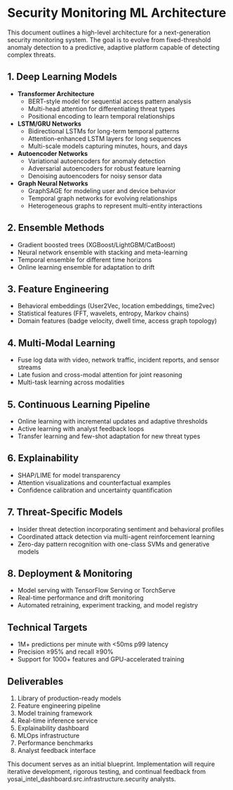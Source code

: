 # Security Monitoring ML Architecture

This document outlines a high-level architecture for a next-generation security monitoring system. The goal is to evolve from fixed-threshold anomaly detection to a predictive, adaptive platform capable of detecting complex threats.

## 1. Deep Learning Models

- **Transformer Architecture**
  - BERT-style model for sequential access pattern analysis
  - Multi-head attention for differentiating threat types
  - Positional encoding to learn temporal relationships
- **LSTM/GRU Networks**
  - Bidirectional LSTMs for long-term temporal patterns
  - Attention-enhanced LSTM layers for long sequences
  - Multi-scale models capturing minutes, hours, and days
- **Autoencoder Networks**
  - Variational autoencoders for anomaly detection
  - Adversarial autoencoders for robust feature learning
  - Denoising autoencoders for noisy sensor data
- **Graph Neural Networks**
  - GraphSAGE for modeling user and device behavior
  - Temporal graph networks for evolving relationships
  - Heterogeneous graphs to represent multi-entity interactions

## 2. Ensemble Methods

- Gradient boosted trees (XGBoost/LightGBM/CatBoost)
- Neural network ensemble with stacking and meta-learning
- Temporal ensemble for different time horizons
- Online learning ensemble for adaptation to drift

## 3. Feature Engineering

- Behavioral embeddings (User2Vec, location embeddings, time2vec)
- Statistical features (FFT, wavelets, entropy, Markov chains)
- Domain features (badge velocity, dwell time, access graph topology)

## 4. Multi-Modal Learning

- Fuse log data with video, network traffic, incident reports, and sensor streams
- Late fusion and cross-modal attention for joint reasoning
- Multi-task learning across modalities

## 5. Continuous Learning Pipeline

- Online learning with incremental updates and adaptive thresholds
- Active learning with analyst feedback loops
- Transfer learning and few-shot adaptation for new threat types

## 6. Explainability

- SHAP/LIME for model transparency
- Attention visualizations and counterfactual examples
- Confidence calibration and uncertainty quantification

## 7. Threat-Specific Models

- Insider threat detection incorporating sentiment and behavioral profiles
- Coordinated attack detection via multi-agent reinforcement learning
- Zero-day pattern recognition with one-class SVMs and generative models

## 8. Deployment & Monitoring

- Model serving with TensorFlow Serving or TorchServe
- Real-time performance and drift monitoring
- Automated retraining, experiment tracking, and model registry

## Technical Targets

- 1M+ predictions per minute with <50ms p99 latency
- Precision ≥95% and recall ≥90%
- Support for 1000+ features and GPU-accelerated training

## Deliverables

1. Library of production-ready models
2. Feature engineering pipeline
3. Model training framework
4. Real-time inference service
5. Explainability dashboard
6. MLOps infrastructure
7. Performance benchmarks
8. Analyst feedback interface

This document serves as an initial blueprint. Implementation will require iterative development, rigorous testing, and continual feedback from yosai_intel_dashboard.src.infrastructure.security analysts.

